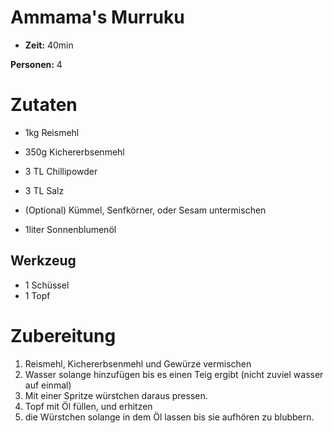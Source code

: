 # Ammama's Murruku
* **Zeit:** 40min

**Personen:** 4

# Zutaten
* 1kg Reismehl
* 350g Kichererbsenmehl
* 3 TL Chillipowder
* 3 TL Salz

* (Optional) Kümmel, Senfkörner, oder Sesam untermischen

* 1liter Sonnenblumenöl

## Werkzeug
* 1 Schüssel
* 1 Topf

# Zubereitung
1. Reismehl, Kichererbsenmehl und Gewürze vermischen
2. Wasser solange hinzufügen bis es einen Teig ergibt (nicht zuviel wasser auf einmal)
3. Mit einer Spritze würstchen daraus pressen.
3. Topf mit Öl füllen, und erhitzen
4. die Würstchen solange in dem Öl lassen bis sie aufhören zu blubbern.